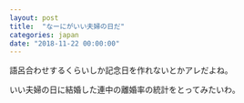 ```yaml
---
layout: post
title:  "なーにがいい夫婦の日だ"
categories: japan
date: "2018-11-22 00:00:00"
---
```


語呂合わせするくらいしか記念日を作れないとかアレだよね。

いい夫婦の日に結婚した連中の離婚率の統計をとってみたいわ。
